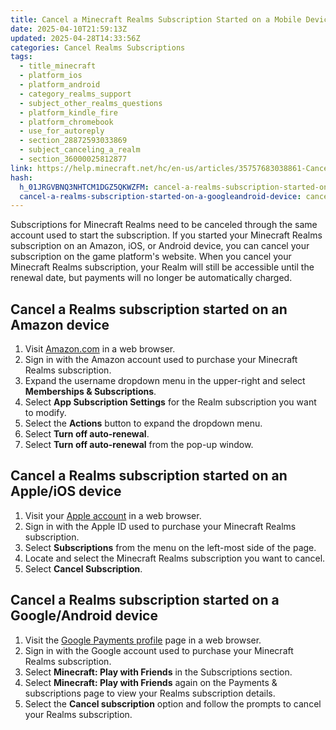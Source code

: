 ```yaml
---
title: Cancel a Minecraft Realms Subscription Started on a Mobile Device
date: 2025-04-10T21:59:13Z
updated: 2025-04-28T14:33:56Z
categories: Cancel Realms Subscriptions
tags:
  - title_minecraft
  - platform_ios
  - platform_android
  - category_realms_support
  - subject_other_realms_questions
  - platform_kindle_fire
  - platform_chromebook
  - use_for_autoreply
  - section_28872593033869
  - subject_canceling_a_realm
  - section_36000025812877
link: https://help.minecraft.net/hc/en-us/articles/35757683038861-Cancel-a-Minecraft-Realms-Subscription-Started-on-a-Mobile-Device
hash:
  h_01JRGVBNQ3NHTCM1DGZ5QKWZFM: cancel-a-realms-subscription-started-on-an-amazon-device
  cancel-a-realms-subscription-started-on-a-googleandroid-device: cancela-realms-subscription-started-on-a-googleandroid-device
---
```


Subscriptions for Minecraft Realms need to be canceled through the same account used to start the subscription. If you started your Minecraft Realms subscription on an Amazon, iOS, or Android device, you can cancel your subscription on the game platform's website. When you cancel your Minecraft Realms subscription, your Realm will still be accessible until the renewal date, but payments will no longer be automatically charged. 

## Cancel a Realms subscription started on an Amazon device

1.  Visit [Amazon.com](https://www.amazon.com/) in a web browser.
2.  Sign in with the Amazon account used to purchase your Minecraft Realms subscription.
3.  Expand the username dropdown menu in the upper-right and select **Memberships & Subscriptions**.
4.  Select **App Subscription Settings** for the Realm subscription you want to modify.
5.  Select the **Actions** button to expand the dropdown menu.
6.  Select **Turn off auto-renewal**.
7.  Select **Turn off auto-renewal** from the pop-up window.

## Cancel a Realms subscription started on an Apple/iOS device

1.  Visit your [Apple account](https://account.apple.com/) in a web browser.
2.  Sign in with the Apple ID used to purchase your Minecraft Realms subscription.
3.  Select **Subscriptions** from the menu on the left-most side of the page.
4.  Locate and select the Minecraft Realms subscription you want to cancel.
5.  Select **Cancel Subscription**.

## Cancel a Realms subscription started on a Google/Android device

1.  Visit the [Google Payments profile](https://myaccount.google.com/intro/payments-and-subscriptions) page in a web browser.
2.  Sign in with the Google account used to purchase your Minecraft Realms subscription.
3.  Select **Minecraft: Play with Friends** in the Subscriptions section.
4.  Select **Minecraft: Play with Friends** again on the Payments & subscriptions page to view your Realms subscription details.
5.  Select the **Cancel subscription** option and follow the prompts to cancel your Realms subscription.
